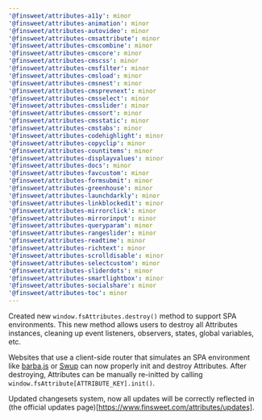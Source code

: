 ```yaml
---
'@finsweet/attributes-a11y': minor
'@finsweet/attributes-animation': minor
'@finsweet/attributes-autovideo': minor
'@finsweet/attributes-cmsattribute': minor
'@finsweet/attributes-cmscombine': minor
'@finsweet/attributes-cmscore': minor
'@finsweet/attributes-cmscss': minor
'@finsweet/attributes-cmsfilter': minor
'@finsweet/attributes-cmsload': minor
'@finsweet/attributes-cmsnest': minor
'@finsweet/attributes-cmsprevnext': minor
'@finsweet/attributes-cmsselect': minor
'@finsweet/attributes-cmsslider': minor
'@finsweet/attributes-cmssort': minor
'@finsweet/attributes-cmsstatic': minor
'@finsweet/attributes-cmstabs': minor
'@finsweet/attributes-codehighlight': minor
'@finsweet/attributes-copyclip': minor
'@finsweet/attributes-countitems': minor
'@finsweet/attributes-displayvalues': minor
'@finsweet/attributes-docs': minor
'@finsweet/attributes-favcustom': minor
'@finsweet/attributes-formsubmit': minor
'@finsweet/attributes-greenhouse': minor
'@finsweet/attributes-launchdarkly': minor
'@finsweet/attributes-linkblockedit': minor
'@finsweet/attributes-mirrorclick': minor
'@finsweet/attributes-mirrorinput': minor
'@finsweet/attributes-queryparam': minor
'@finsweet/attributes-rangeslider': minor
'@finsweet/attributes-readtime': minor
'@finsweet/attributes-richtext': minor
'@finsweet/attributes-scrolldisable': minor
'@finsweet/attributes-selectcustom': minor
'@finsweet/attributes-sliderdots': minor
'@finsweet/attributes-smartlightbox': minor
'@finsweet/attributes-socialshare': minor
'@finsweet/attributes-toc': minor
---
```


Created new `window.fsAttributes.destroy()` method to support SPA environments.
This new method allows users to destroy all Attributes instances, cleaning up event listeners, observers, states, global variables, etc.

Websites that use a client-side router that simulates an SPA environment like [barba.js](https://barba.js.org/) or [Swup](https://swup.js.org/) can now properly init and destroy Attributes.
After destroying, Attributes can be manually re-initted by calling `window.fsAttribute[ATTRIBUTE_KEY].init()`.

Updated changesets system, now all updates will be correctly reflected in (the official updates page)[https://www.finsweet.com/attributes/updates].
